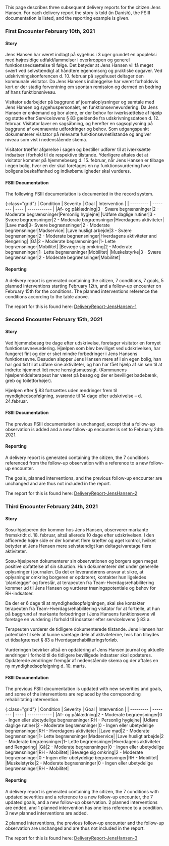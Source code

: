 This page describes three subsequent delivery reports for the citizen Jens Hansen.
For each delivery report the story is told (in Danish), the FSIII documentation is listed, and the reporting example is given.

### First Encounter February 10th, 2021

#### Story
Jens Hansen har været indlagt på sygehus i 3 uger grundet en apopleksi med højresidige udfald/lammelser i overkroppen og generel funktionsnedsættelse til følge.
Det betyder at Jens Hansen vil få meget svært ved selvstændigt at håndtere egenomsorg og praktiske opgaver.
Ved udskrivningskonferencen d. 10. februar på sygehuset deltager den kommunale visitator.
Da Jens Hansens indlæggelse har været forholdsvis kort er der stadig forventning om spontan remission og dermed en bedring af hans funktionsniveau.

Visitator udarbejder på baggrund af journaloplysninger og samtale med Jens Hansen og sygehuspersonalet, en funktionsevnevurdering.
Da Jens Hansen er enkemand og bor alene, er der behov for iværksættelse af hjælp og støtte efter Servicelovens § 83 gældende fra udskrivningsdatoen d. 12. februar.
Visitator laver en sagsåbning, og herefter en sagsoplysning på baggrund af ovennævnte udfordringer og behov. 
Som udgangspunkt dokumenterer visitator på relevante funktionsevnetilstande og angiver niveau som vist i nedenstående skema. 

Visitator træffer afgørelse i sagen og bestiller udfører til at iværksætte indsatser i forhold til de respektive tilstande. Yderligere aftales det at visitator kommer på hjemmebesøg d. 15. februar, når Jens Hansen er tilbage i egen bolig, hvor en der skal foretages en ny funktionsvurdering hvor boligens beskaffenhed og indkøbsmuligheder skal vurderes.

#### FSIII Documentation
The following FSIII documentation is documented in the record system.

{:class="grid"}
| Condition | Severity | Goal | Intervention |
| --------- | -------- | ---- | ------------ |
|Af- og påklædning|3 - Svære begrænsninger|2 - Moderate begrænsninger|Personlig hygiejne|
|Udføre daglige rutiner|3 - Svære begrænsninger|2 - Moderate begrænsninger|Hverdagens aktiviteter|
|Lave mad|3- Svære begrænsninger|2 - Moderate begrænsninger|Madservice|
|Lave husligt arbejde|3 - Svære begrænsninger|2 - Moderate begrænsninger|Hverdagens aktiviteter and Rengøring|
|Gå|2 - Moderate begrænsninger|1- Lette begrænsninger|Mobilitet|
|Bevæge sig omkring|2 - Moderate begrænsninger|1- Lette begrænsninger|Mobilitet|
|Muskelstyrke|3 - Svære begrænsninger|2 - Moderate begrænsninger|Mobilitet|

#### Reporting
A delivery report is generated containing the citizen, 7 conditions, 7 goals, 5 planned interventions starting February 12th, and a follow-up encounter on February 15th for the conditions. The planned interventions reference the conditions according to the table above.

The report for this is found here: [DeliveryReport-JensHansen-1](Bundle-3304e5f8-4b3f-4c19-8c68-e36c573f3f98.html)

### Second Encounter February 15th, 2021

#### Story
Ved hjemmebesøg tre dage efter udskrivelse, foretager visitator en fornyet funktionsevnevurdering.
Hjælpen som blev bevilliget ved udskrivelsen, har fungeret fint og der er sket mindre forbedringer i Jens Hansens funktionsevne.
Desuden slapper Jens Hansen mere af i sin egen bolig, han har god tid til at udføre sine aktiviteter, og han har fået hjælp af sin søn til at indrette hjemmet lidt mere hensigtsmæssigt. (Kommunens hjælpemiddelterapeut har været på besøg og der er bevilliget badebænk, greb og toiletforhøjer).

Hjælpen efter § 83 fortsættes uden ændringer frem til myndighedsopfølgning, svarende til 14 dage efter udskrivelse – d. 24.februar.

#### FSIII Documentation
The previous FSIII documentation is unchanged, except that a follow-up observation is added and a new follow-up encounter is set to February 24th 2021.

#### Reporting
A delivery report is generated containing the citizen, the 7 conditions referenced from the follow-up observation with a reference to a new follow-up encounter.

The goals, planned interventions, and the previous follow-up encounter are unchanged and are thus not included in the report.

The report for this is found here: [DeliveryReport-JensHansen-2](Bundle-b1c5348b-fe9f-4afc-96ff-8c42b6c6c7ff.html)

### Third Encounter February 24th, 2021

#### Story
Sosu-hjælperen der kommer hos Jens Hansen, observerer markante fremskridt d. 18. februar, altså allerede 10 dage efter udskrivelsen.
I den afficerede højre side er der kommet flere kræfter og øget kontrol, hvilket betyder at Jens Hensen mere selvstændigt kan deltage/varetage flere aktiviteter.

Sosu-hjælperen dokumenterer sin observationen og borgers egen meget positive opfattelse af sin situation. Hun dokumenterer det under generelle oplysninger i journalen.
Da det er leverandørens ansvar at sikre, at oplysninger omkring borgeren er opdateret, kontakter hun ligeledes ’planlægger’ og foreslår, at terapeuten fra Team-Hverdagsrehabilitering kommer ud til Jens Hansen og vurderer træningspotentiale og behov for RH-indsatser.

Da der er 6 dage til at myndighedsopfølgningen, skal ske kontakter terapeuten fra Team-Hverdagsrehabilitering visitator for at fortælle, at hun på baggrund af markante forbedringer i Jens Hansens funktionsevne vil foretage en vurdering i forhold til indsatser efter servicelovens § 83 a.

Terapeuten vurderer de tidligere dokumenterede tilstande. Jens Hansen har potentiale til selv at kunne varetage dele af aktiviteterne, hvis han tilbydes et tidsafgrænset § 83 a Hverdagsrehabiliteringsforløb.

Vurderingen bevirker altså en opdatering af Jens Hansen journal og aktuelle ændringer i forhold til de tidligere bevilligede indsatser skal opdateres.
Opdaterede ændringer fremgår af nedenstående skema og der aftales en ny myndighedsopfølgning d. 10. marts.

#### FSIII Documentation
The previous FSIII documentation is updated with new severities and goals, and some of the interventions are replaced by the correpsonding rehabilitating intervention.

{:class="grid"}
| Condition | Severity | Goal | Intervention |
| --------- | -------- | ---- | ------------ |
|Af- og påklædning|2 - Moderate begrænsninger|0 - Ingen eller ubetydelige begrænsninger|RH - Personlig hygiejne|
|Udføre daglige rutiner|2 - Moderate begrænsninger|0 - Ingen eller ubetydelige begrænsninger|RH - Hverdagens aktiviteter|
|Lave mad|2 - Moderate begrænsninger|1- Lette begrænsninger|Madservice|
|Lave husligt arbejde|2 - Moderate begrænsninger|1- Lette begrænsninger|Hverdagens aktiviteter and Rengøring|
|Gå|2 - Moderate begrænsninger|0 - Ingen eller ubetydelige begrænsninger|RH - Mobilitet|
|Bevæge sig omkring|2 - Moderate begrænsninger|0 - Ingen eller ubetydelige begrænsninger|RH - Mobilitet|
|Muskelstyrke|2 - Moderate begrænsninger|0 - Ingen eller ubetydelige begrænsninger|RH - Mobilitet|

#### Reporting
A delivery report is generated containing the citizen, the 7 conditions with updated severities and a reference to a new follow-up encounter, the 7 updated goals, and a new follow-up observation.
2 planned interventions are ended, and 1 planned intervention has one less reference to a condition.
3 new planned interventions are added.

2 planned interventions, the previous follow-up encounter and the follow-up observation are unchanged and are thus not included in the report.

The report for this is found here: [DeliveryReport-JensHansen-3](Bundle-643c3e42-ab90-4354-9b98-f01b4740d3d9.html)